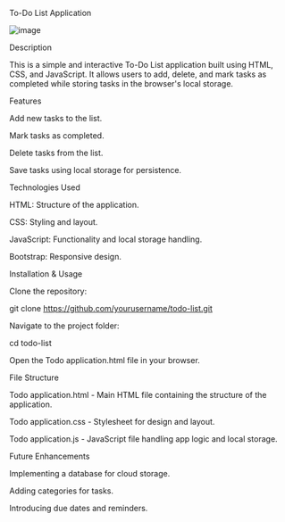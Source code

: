 To-Do List Application

![image](https://github.com/user-attachments/assets/2fcb779d-0890-4d7b-9b8f-53f4b99320a7)


Description

This is a simple and interactive To-Do List application built using HTML, CSS, and JavaScript. It allows users to add, delete, and mark tasks as completed while storing tasks in the browser's local storage.

Features

Add new tasks to the list.

Mark tasks as completed.

Delete tasks from the list.

Save tasks using local storage for persistence.

Technologies Used

HTML: Structure of the application.

CSS: Styling and layout.

JavaScript: Functionality and local storage handling.

Bootstrap: Responsive design.

Installation & Usage

Clone the repository:

git clone https://github.com/yourusername/todo-list.git

Navigate to the project folder:

cd todo-list

Open the Todo application.html file in your browser.

File Structure

Todo application.html - Main HTML file containing the structure of the application.

Todo application.css - Stylesheet for design and layout.

Todo application.js - JavaScript file handling app logic and local storage.

Future Enhancements

Implementing a database for cloud storage.

Adding categories for tasks.

Introducing due dates and reminders.

